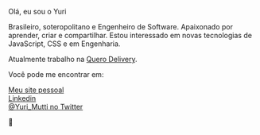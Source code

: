 Olá, eu sou o Yuri

Brasileiro, soteropolitano e Engenheiro de Software. Apaixonado por aprender, criar e compartilhar. 
Estou interessado em novas tecnologias de JavaScript, CSS e em Engenharia.

Atualmente trabalho na [Quero Delivery](https://querodelivery.com).

Você pode me encontrar em:

[Meu site pessoal](https://yurimutti.com) <br />
[Linkedin](https://www.linkedin.com/in/yuri-mutti-0418bb1aa) <br />
[@Yuri_Mutti no Twitter](https://twitter.com/Yuri_Mutti) <br />

:love_you_gesture:
